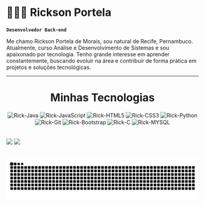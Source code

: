 # 🧑🏻‍💻 Rickson Portela

**`Desenvolvedor Back-end`**

Me chamo Rickson Portela de Morais, sou natural de Recife, Pernambuco. Atualmente, curso Análise e Desenvolvimento de Sistemas e sou apaixonado por tecnologia. Tenho grande interesse em aprender constantemente, buscando evoluir na área e contribuir de forma prática em projetos e soluções tecnológicas.

---

<h1 align="center">Minhas Tecnologias</h1>

<div align="center" style="display: inline_block " >

  <img align="center" alt="Rick-Java" height="30" width="40" src="https://cdn.jsdelivr.net/gh/devicons/devicon/icons/java/java-original.svg">
 
  <img align="center" alt="Rick-JavaScript" height="30" width="40" src="https://cdn.jsdelivr.net/gh/devicons/devicon/icons/javascript/javascript-original.svg">
 
  <img align="center" alt="Rick-HTML5" height="30" width="40" src="https://cdn.jsdelivr.net/gh/devicons/devicon@latest/icons/html5/html5-original.svg" />

  <img align="center" alt="Rick-CSS3" height="30" width="40" src="https://cdn.jsdelivr.net/gh/devicons/devicon@latest/icons/css3/css3-original.svg" />

  <img align="center" alt="Rick-Python" height="30" width="40" src="https://cdn.jsdelivr.net/gh/devicons/devicon/icons/python/python-original.svg">

  <img align="center" alt="Rick-Git" height="30" width="40" src="https://cdn.jsdelivr.net/gh/devicons/devicon@latest/icons/git/git-original.svg" />

  <img align="center" alt="Rick-Bootstrap" height="30" width="40" src="https://cdn.jsdelivr.net/gh/devicons/devicon@latest/icons/bootstrap/bootstrap-original.svg">

  <img align="center" alt="Rick-C" height="30" width="40"  src="https://cdn.jsdelivr.net/gh/devicons/devicon@latest/icons/c/c-original.svg" />

  <img align="center" alt="Rick-MYSQL" height="30" width="40"  src="https://cdn.jsdelivr.net/gh/devicons/devicon@latest/icons/mysql/mysql-original.svg" />

 

</div>
<br/>
<br/>



<div>
  <img height="180em" src="https://github-readme-stats.vercel.app/api?username=rickportela&show_icons=true&theme=midnight-purple&include_all_commits=true&locale=pt-br"/>
  <img height="180em" src="https://github-readme-stats.vercel.app/api/top-langs/?username=rickportela&layout=compact&langs_count=16&theme=midnight-purple"/>
</div>

<br/>
<br/>

<div>
<picture>
  <source media="(prefers-color-scheme: dark)" srcset="https://raw.githubusercontent.com/rickportela/rickportela/output/github-contribution-grid-snake-dark.svg">
  <source media="(prefers-color-scheme: light)" srcset="https://raw.githubusercontent.com/rickportela/rickportela/output/github-contribution-grid-snake.svg">
  <img alt="github contribution grid snake animation" src="https://raw.githubusercontent.com/rickportela/rickportela/output/github-contribution-grid-snake.svg">
</picture>
</div>
